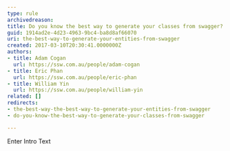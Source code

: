 ```yaml
---
type: rule
archivedreason: 
title: Do you know the best way to generate your classes from swagger?
guid: 1914ad2e-4d23-4963-9bc4-ba8d8af66070
uri: the-best-way-to-generate-your-entities-from-swagger
created: 2017-03-10T20:30:41.0000000Z
authors:
- title: Adam Cogan
  url: https://ssw.com.au/people/adam-cogan
- title: Eric Phan
  url: https://ssw.com.au/people/eric-phan
- title: William Yin
  url: https://ssw.com.au/people/william-yin
related: []
redirects:
- the-best-way-the-best-way-to-generate-your-entities-from-swagger
- do-you-know-the-best-way-to-generate-your-classes-from-swagger

---
```



Enter Intro Text
<br><excerpt class='endintro'></excerpt><br>



